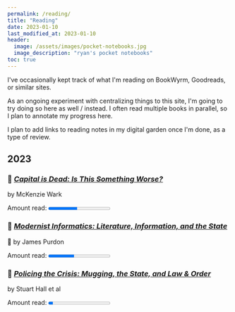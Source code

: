 ```yaml
---
permalink: /reading/
title: "Reading"
date: 2023-01-10
last_modified_at: 2023-01-10
header: 
  image: /assets/images/pocket-notebooks.jpg
  image_description: "ryan's pocket notebooks"
toc: true
---
```


I've occasionally kept track of what I'm reading on BookWyrm, Goodreads, or similar sites.  

As an ongoing experiment with centralizing things to this site, I'm going to try doing so here as well / instead. I often read multiple books in parallel, so I plan to annotate my progress here.  

I plan to add links to reading notes in my digital garden once I'm done, as a type of review.  

## 2023  

### :book: [_Capital is Dead: Is This Something Worse?_](https://www.worldcat.org/title/1083701098)  

by McKenzie Wark  

<label>Amount read:</label> <progress value="149" max="317">149 pages</progress>

### :book: [_Modernist Informatics: Literature, Information, and the State_](https://www.worldcat.org/title/910664411) 

:book: by James Purdon  

<label>Amount read:</label> <progress value="93" max="224">93 pages</progress>

### :book: [_Policing the Crisis: Mugging, the State, and Law & Order_](https://www.worldcat.org/title/858750445)  

by Stuart Hall et al  

<label>Amount read: </label><progress value="33" max="451">33 pages</progress>